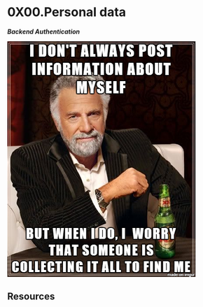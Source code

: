 # 0X00.Personal data

***Backend Authentication***

![image](./5c48d4f6d4dd8081eb48.png)

## Resources

